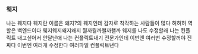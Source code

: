 ### 웨지
나는 웨지다 웨지란 이름은 왜지?의 웨지인데 감자로 착각하는 사람들이 많다 허허허
역할은 백엔드이다
웨지웨지왜지왜지
뭘까뭘까왤까왤까
웨지를 나도 수정할래 나는 컨플릭트 내고싶어서 안달난애
나는 컨플릭트내기 전문가인데 이번엔 여러번 수정할꺼야
진짜다 이번엔 여러개 수정한다 여러파일 컨플릭트낸다